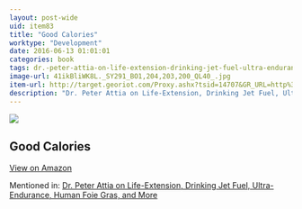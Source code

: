 ```yaml
---
layout: post-wide
uid: item83
title: "Good Calories"
worktype: "Development"
date: 2016-06-13 01:01:01
categories: book
tags: dr.-peter-attia-on-life-extension-drinking-jet-fuel-ultra-endurance-human-foie-gras-and-more
image-url: 41ikBliWK8L._SY291_BO1,204,203,200_QL40_.jpg
item-url: http://target.georiot.com/Proxy.ashx?tsid=14707&GR_URL=http%3A%2F%2Fwww.amazon.com%2FGood-Calories-Bad-Controversial-Science%2Fdp%2F1400033462%2F
description: "Dr. Peter Attia on Life-Extension, Drinking Jet Fuel, Ultra-Endurance, Human Foie Gras, and More"
---
```

<a href="http://target.georiot.com/Proxy.ashx?tsid=14707&GR_URL=http%3A%2F%2Fwww.amazon.com%2FGood-Calories-Bad-Controversial-Science%2Fdp%2F1400033462%2F" target="blank"><img src="../../../../img/thumbs/41ikBliWK8L._SY291_BO1,204,203,200_QL40_.jpg" class="prod-img"></a>
<h2>Good Calories</h2>
<p><a class="btn btn-primary" href="http://target.georiot.com/Proxy.ashx?tsid=14707&GR_URL=http%3A%2F%2Fwww.amazon.com%2FGood-Calories-Bad-Controversial-Science%2Fdp%2F1400033462%2F" target="blank">View on Amazon</a><p>
<p>Mentioned in: <a href="http://fourhourworkweek.com/2014/12/18/peter-attia/" target="blank">Dr. Peter Attia on Life-Extension, Drinking Jet Fuel, Ultra-Endurance, Human Foie Gras, and More</a></p>
